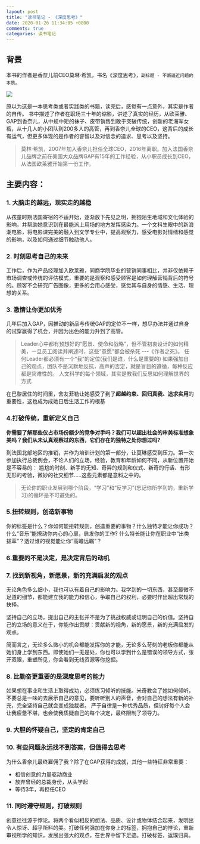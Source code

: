 ```yaml
---
layout: post
title: "读书笔记 - 《深度思考》"
date: 2020-01-26 11:34:05 +0800
comments: true
categories: 读书笔记
---
```


## 背景

本书的作者是香奈儿前CEO莫琳·希凯，书名《深度思考》，```副标题 - 不断逼近问题的本质```。

<img src="{{ root_url }}/images/readings/shendusikao.jpg" />

<!--More-->





原以为这是一本思考类或者实践类的书籍，读完后，感觉有一点意外，其实是作者的自传。
书中描述了作者在职场三十年的缩影，讲述了真实的经历，从欧莱雅、GAP到香奈儿，从中规中矩的袜子、皮带销售到敢于突破传统，创新的老海军女裤，从十几人的小团队到200多人的高管，再到香奈儿全球的CEO，这背后的成长有运气，但更多体现的是作者的睿智以及对信念的追求、思考以及坚持。

> 莫林·希凯，2007年加入香奈儿担任全球CEO，2016年离职。加入法国香奈儿品牌之前在美国大众品牌GAP有15年的工作经验，从小职员成长到CEO，从法国欧莱雅开始第一份工作。

## 主要内容：

### 1. 大脑走的越远，现实走的越稳

从孩童时期法国寄宿的不适开始，逐渐放下先见之明，拥抱陌生地域和文化体验的影响，并帮助她意识到在最能派上用场的地方发挥感染力。一个文科生眼中的新浪潮电影，将电影课完美的融入到文学专业中，提高观察力，感受电影对情绪和感觉的影响，以及如何通过细节触动他人。

### 2. 时刻思考自己的未来

工作后，作为产品经理加入欧莱雅，同商学院毕业的营销同事相比，并非仅依赖于市场调查或传统的评估模式，重要的是观察和感受顾客是如何理解营销背后的符号的。顾客不会研究广告图像，更多的会用心感受，感觉其与自身的情感、生活、理想的关系。

### 3. 激情让你更加优秀

几年后加入GAP，因推动的新品与传统GAP的定位不一样，想尽办法并通过自身的试穿赢得了机会，并因为出色的能力升到了高管。

> Leader心中都有预想好的“愿景、使命和战略”，但不管初衷设计的如何精美，一旦员工阅读并阐述时，这些“意愿”都会被杀死 ---《作者之死》。
> 任何Leader都必须有一个“我”的定位(我们是谁，什么是重要的)
> 如果强加自己的观点，团队不是沉默地反抗，高声的否定，就是盲目的遵循，每种反应都是灾难性的。
> 人文科学的每个领域，其实是教我们反思如何理解世界的方式

在巴黎居住的时间里，舍友菲勒让她感受了到了**超越约束、回归真我、追求实用**的重要性，这也成为成她日后生活工作的根基

### 4.打破传统，重新定义自己

**你需要了解那些仅占市场份额少的竞争对手吗？我们可以超出社会的审美标准想象美吗？我们从未认真观察过的东西，它们存在的独特之处你想过吗?**

到法国北部地区的推销，并作为培训计划的第一部分，让莫琳感受到压力。第一次参加执行总裁例会，不论人们的立场，经验，教育和年龄如何不同，从新位置开始是不容易的：
尴尬的时刻、新手的无知、奇异的规则和仪式、新奇的行话、有形无形的考验，微妙的社交细节.....这些元素都是意料之中的。

> 无论你的职业发展到哪个阶段，“学习”和“反学习”(忘记你所学到的，重新学习)的循环是不可避免的。

### 5.扭转规则，创造新事物

你的标签是什么？你如何能扭转规则，创造重要的事物？什么独特才能让你成功？什么“音乐”能撩动你内心的心扉，启发你的工作? 什么特长能让你在职业中“出类拔萃”？透过谁的视觉能让你“高瞻远瞩”？

### 6.重要的不是决定，是决定背后的动机

### 7. 找到新视角，新愿景，新的充满启发的观点

无论角色多么细小，我也可以有着自己的影响力。我学到的一切东西，甚至最微不足道的细节，都能建立我的能力和信心，争取自己的权利，必要时作出超出常规的抉择。 

坚持自己的立场，提出自己的主张并不是为了挑战权威或证明自己的价值。坚持自己的立场的意义在于，你能作出贡献：贡献新的视角，新的愿景，新的充满启发的观点。


简而言之，无论多么微小的机会都能发挥你的才能，无论多么苛刻的老板你都能从她们身上学到东西。即使她们一无是处，你也可以学到什么是错误的领导方式，张开双眼，重塑所见，你会看到无线资源等你挖掘。

### 8. 比勤奋更重要的是深度思考的能力

如果想在事业和生活上取得成功，必须练习倾听的技能。米奇教会了她如何倾听，不要总是一味的去展示自己的意见，要听听别人的声音，会对自己的想法有新的补充，完全坚持自己就会变成独裁者。
严于自律是一种优秀品质，但讨好每个人会让我疲惫不堪，也会使我质疑自己的每个决定，最终限制了领导力。

### 9. 大胆的怀疑自己，坚定的肯定自己

### 10. 有些问题永远找不到答案，但值得去思考

为什么香奈儿最终雇佣了我？除了在GAP获得的成就，其他一些特征非常重要：

* 相信创意的力量驱动商业
* 放弃曾经的总裁身份，从头学起
* 等待3年，再担任CEO


### 11. 同时遵守规则，打破规则

创意往往源于悖论。将两个看似相反的想法、品质、设计或物体结合起来，发明出令人惊讶、超乎所料的美。打破任何强加在你身上的标签，拥抱自己的悖论，重新审视所学的知识，发展出强大的观点，在世界中留下足迹。打破标签，返璞归真。

